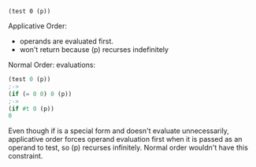 `(test 0 (p))`

Applicative Order:
- operands are evaluated first.
- won't return because (p) recurses indefinitely

Normal Order:
evaluations:
```lisp
(test 0 (p))
;->
(if (= 0 0) 0 (p))
;->
(if #t 0 (p))
0
```

Even though if is a special form and doesn't evaluate unnecessarily, applicative order forces operand evaluation first when it is passed as an operand to test, so (p) recurses infinitely. Normal order wouldn't have this constraint.
